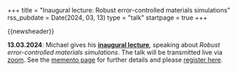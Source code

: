 +++
title       = "Inaugural lecture: Robust error-controlled materials simulations"
rss_pubdate = Date(2024, 03, 13)
type        = "talk"
startpage   = true
+++

{{newsheader}}

**13.03.2024**:
Michael gives his [**inaugural lecture**](https://memento.epfl.ch/event/inaugural-lecture-robust-error-controlled-materi-2/),
speaking about *Robust error-controlled materials simulations*.
The talk will be transmitted live via [zoom](https://epfl.zoom.us/j/62519319142).
See the [memento page](https://memento.epfl.ch/event/inaugural-lecture-robust-error-controlled-materi-2/)
for further details and please
[register here](https://docs.google.com/forms/d/e/1FAIpQLSfY8gfOSNR3b3qQD8G5xCS8Jkkj7r6JfhvC0bUWPPljf7hjlw/viewform).
